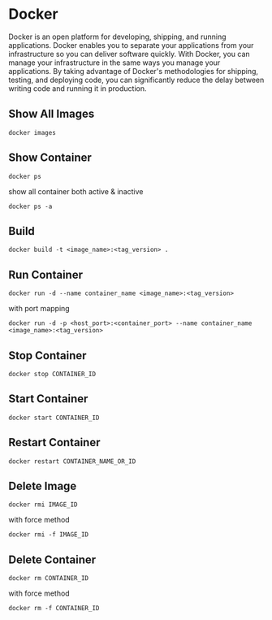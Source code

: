 # Docker

Docker is an open platform for developing, shipping, and running applications. Docker enables you to separate your applications from your infrastructure so you can deliver software quickly. With Docker, you can manage your infrastructure in the same ways you manage your applications. By taking advantage of Docker's methodologies for shipping, testing, and deploying code, you can significantly reduce the delay between writing code and running it in production.

## Show All Images

```
docker images
```

## Show Container

```
docker ps
```

show all container both active & inactive
```
docker ps -a
```

## Build
```
docker build -t <image_name>:<tag_version> .
```
## Run Container

```
docker run -d --name container_name <image_name>:<tag_version>
```
with port mapping
```
docker run -d -p <host_port>:<container_port> --name container_name <image_name>:<tag_version>
```

## Stop Container

```
docker stop CONTAINER_ID
```

## Start Container
```
docker start CONTAINER_ID
```

## Restart Container

```
docker restart CONTAINER_NAME_OR_ID
```

## Delete Image

```
docker rmi IMAGE_ID
```

with force method

```
docker rmi -f IMAGE_ID
```

## Delete Container

```
docker rm CONTAINER_ID
```

with force method
```
docker rm -f CONTAINER_ID
```